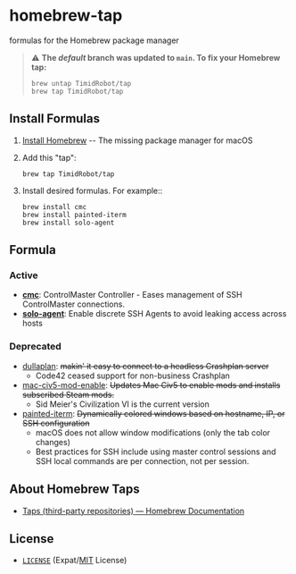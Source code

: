 # homebrew-tap

formulas for the Homebrew package manager

> :warning: **The *default* branch was updated to `main`. To fix your Homebrew
> tap:**
> ```shell
> brew untap TimidRobot/tap
> brew tap TimidRobot/tap
> ```


## Install Formulas

1. [Install Homebrew][brewinstall] -- The missing package manager for macOS
2. Add this "tap":
    ```shell
    brew tap TimidRobot/tap
    ```
3. Install desired formulas. For example::

    ```shell
    brew install cmc
    brew install painted-iterm
    brew install solo-agent
    ```

[brewinstall]:http://brew.sh/#install


## Formula


### Active

- **[cmc][cmc]**: ControlMaster Controller - Eases management of SSH
  ControlMaster connections.
- **[solo-agent][soloagent]**: Enable discrete SSH Agents to avoid leaking
  access across hosts 

[cmc]:https://github.com/TimidRobot/cmc
[soloagent]:https://github.com/TimidRobot/solo-agent


### Deprecated

- [dullaplan][dullaplan]: ~~makin' it easy to connect to a headless Crashplan
  server~~
  - Code42 ceased support for non-business Crashplan
- [mac-civ5-mod-enable][mac-civ5]: ~~Updates Mac Civ5 to enable mods and
  installs subscribed Steam mods.~~
  - Sid Meier's Civilization VI is the current version
- [painted-iterm][painted]: ~~Dynamically colored windows based on hostname,
  IP, or SSH configuration~~
  - macOS does not allow window modifications (only the tab color changes)
  - Best practices for SSH include using master control sessions and SSH local
    commands are per connection, not per session.


[dullaplan]:https://github.com/TimidRobot/dullaplan
[mac-civ5]:https://github.com/TimidRobot/mac-civ5-mod-enable
[painted]:https://github.com/TimidRobot/painted-iterm


## About Homebrew Taps

- [Taps (third-party repositories) — Homebrew Documentation][taps]

[taps]:https://docs.brew.sh/Taps


## License

- [`LICENSE`](LICENSE) (Expat/[MIT][mit] License)

[mit]:http://www.opensource.org/licenses/MIT "The MIT License | Open Source Initiative"
